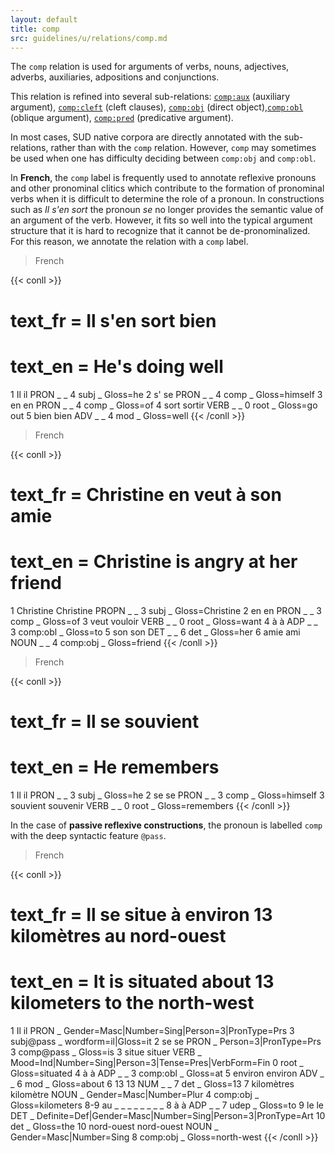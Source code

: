 ```yaml
---
layout: default
title: comp
src: guidelines/u/relations/comp.md
---
```


The `comp` relation is used for arguments of verbs, nouns, adjectives, adverbs, auxiliaries, adpositions and conjunctions.

This relation is refined into several sub-relations:  [`comp:aux`](../comp_aux) (auxiliary argument), [`comp:cleft`](../comp_cleft) (cleft clauses), [`comp:obj`](../comp_obj) (direct object),[`comp:obl`](../comp_obl) (oblique argument), [`comp:pred`](../comp_pred) (predicative argument).

In most cases, SUD native corpora are directly annotated with the sub-relations, rather than with the `comp` relation. However, `comp` may sometimes be used when one has difficulty deciding between `comp:obj` and `comp:obl`.

In **French**, the `comp` label is frequently used to annotate reflexive pronouns and other pronominal clitics which contribute to the formation of pronominal verbs when it is difficult to determine the role of a pronoun. In constructions such as *Il s'en sort* the pronoun *se* no longer provides the semantic value of an argument of the verb. However, it fits so well into the typical argument structure that it is hard to recognize that it cannot be de-pronominalized. For this reason, we annotate the relation with a `comp` label.

> French

{{< conll >}}
# text_fr = Il s'en sort bien
# text_en = He's doing well
1	Il	il	PRON	_	_	4	subj	_	Gloss=he
2	s'	se	PRON	_	_	4	comp	_	Gloss=himself
3	en	en	PRON	_	_	4	comp	_	Gloss=of
4	sort	sortir	VERB	_	_	0	root	_	Gloss=go out
5	bien	bien	ADV	_	_	4	mod	_	Gloss=well
{{< /conll >}}

> French

{{< conll >}}
# text_fr = Christine en veut à son amie
# text_en = Christine is angry at her friend
1	Christine	Christine	PROPN	_	_	3	subj	_	Gloss=Christine
2	en	en	PRON	_	_	3	comp	_	Gloss=of
3	veut	vouloir	VERB	_	_	0	root	_	Gloss=want
4	à	à	ADP	_	_	3	comp:obl	_	Gloss=to
5	son	son	DET	_	_	6	det	_	Gloss=her
6	amie	ami	NOUN	_	_	4	comp:obj	_	Gloss=friend
{{< /conll >}}

> French

{{< conll >}}
# text_fr = Il se souvient
# text_en = He remembers
1	Il	il	PRON	_	_	3	subj	_	Gloss=he
2	se	se	PRON	_	_	3	comp	_	Gloss=himself
3	souvient	souvenir	VERB	_	_	0	root	_	Gloss=remembers
{{< /conll >}}


In the case of **passive reflexive constructions**, the pronoun is labelled `comp` with the deep syntactic feature `@pass`.

> French

{{< conll >}}
# text_fr = Il se situe à environ 13 kilomètres au nord-ouest
# text_en = It is situated about 13 kilometers to the north-west
1	Il	il	PRON	_	Gender=Masc|Number=Sing|Person=3|PronType=Prs	3	subj@pass	_	wordform=il|Gloss=it
2	se	se	PRON	_	Person=3|PronType=Prs	3	comp@pass	_	Gloss=is
3	situe	situer	VERB	_	Mood=Ind|Number=Sing|Person=3|Tense=Pres|VerbForm=Fin	0	root	_	Gloss=situated
4	à	à	ADP	_	_	3	comp:obl	_	Gloss=at
5	environ	environ	ADV	_	_	6	mod	_	Gloss=about
6	13	13	NUM	_	_	7	det	_	Gloss=13
7	kilomètres	kilomètre	NOUN	_	Gender=Masc|Number=Plur	4	comp:obj	_	Gloss=kilometers
8-9	au	_	_	_	_	_	_	_	_
8	à	à	ADP	_	_	7	udep	_	Gloss=to
9	le	le	DET	_	Definite=Def|Gender=Masc|Number=Sing|Person=3|PronType=Art	10	det	_	Gloss=the
10	nord-ouest	nord-ouest	NOUN	_	Gender=Masc|Number=Sing	8	comp:obj	_	Gloss=north-west
{{< /conll >}}

